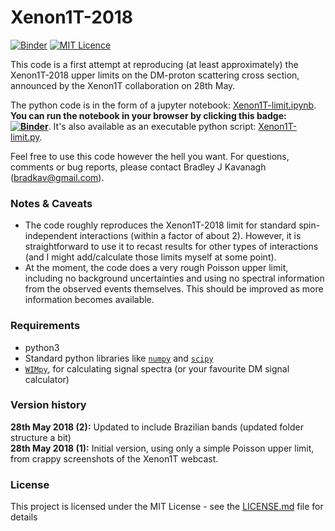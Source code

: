 # Xenon1T-2018

[![Binder](https://mybinder.org/badge.svg)](https://mybinder.org/v2/gh/bradkav/Xenon1T-2018/master?filepath=Xenon1T-limit.ipynb) [![MIT Licence](https://badges.frapsoft.com/os/mit/mit.svg?v=103)](https://opensource.org/licenses/mit-license.php)

This code is a first attempt at reproducing (at least approximately) the Xenon1T-2018 upper limits on the DM-proton scattering cross section, announced by the Xenon1T collaboration on 28th May.

The python code is in the form of a jupyter notebook: [Xenon1T-limit.ipynb](Xenon1T-limit.ipynb). **You can run the notebook in your browser by clicking this badge: [![Binder](https://mybinder.org/badge.svg)](https://mybinder.org/v2/gh/bradkav/Xenon1T-2018/master?filepath=Xenon1T-limit.ipynb)**. It's also available as an executable python script: [Xenon1T-limit.py](Xenon1T-limit.py).

Feel free to use this code however the hell you want. For questions, comments or bug reports, please contact Bradley J Kavanagh (bradkav@gmail.com).

### Notes & Caveats

* The code roughly reproduces the Xenon1T-2018 limit for standard spin-independent interactions (within a factor of about 2). However, it is straightforward to use it to recast results for other types of interactions (and I might add/calculate those limits myself at some point).
* At the moment, the code does a very rough Poisson upper limit, including no background uncertainties and using no spectral information from the observed events themselves. This should be improved as more information becomes available.


### Requirements

* python3
* Standard python libraries like [`numpy`](http://www.numpy.org) and [`scipy`](https://www.scipy.org)
* [`WIMpy`](https://github.com/bradkav/WIMpy_NREFT), for calculating signal spectra (or your favourite DM signal calculator)


### Version history

**28th May 2018 (2):** Updated to include Brazilian bands (updated folder structure a bit)  
**28th May 2018 (1):** Initial version, using only a simple Poisson upper limit, from crappy screenshots of the Xenon1T webcast.

### License

This project is licensed under the MIT License - see the [LICENSE.md](LICENSE.md) file for details
